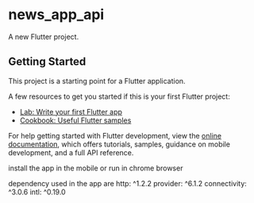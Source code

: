 # news_app_api

A new Flutter project.

## Getting Started

This project is a starting point for a Flutter application.

A few resources to get you started if this is your first Flutter project:

- [Lab: Write your first Flutter app](https://docs.flutter.dev/get-started/codelab)
- [Cookbook: Useful Flutter samples](https://docs.flutter.dev/cookbook)

For help getting started with Flutter development, view the
[online documentation](https://docs.flutter.dev/), which offers tutorials,
samples, guidance on mobile development, and a full API reference.

install the app in the mobile or run in chrome browser

dependency used in the app are
   http: ^1.2.2
  provider: ^6.1.2
  connectivity: ^3.0.6
  intl: ^0.19.0
